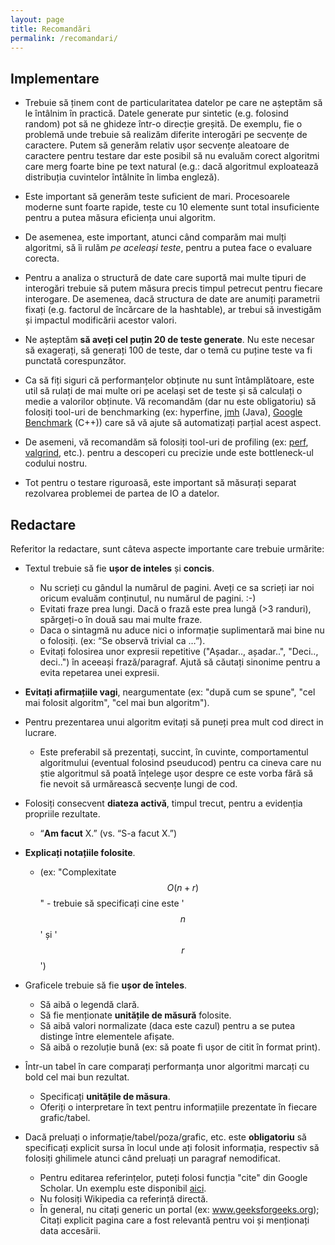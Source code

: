 ```yaml
---
layout: page
title: Recomandări
permalink: /recomandari/
---
```


## Implementare ##

- Trebuie să ținem cont de particularitatea datelor pe care ne așteptăm să le întâlnim în practică. 
Datele generate pur sintetic (e.g. folosind random) pot să ne ghideze într-o direcție greșită. 
De exemplu, fie o problemă unde trebuie să realizăm diferite interogări pe secvențe de caractere. 
Putem să generăm relativ ușor secvențe aleatoare de caractere pentru testare dar este 
posibil să nu evaluăm corect algoritmi care merg foarte bine pe text natural (e.g.: dacă algoritmul exploatează distribuția cuvintelor întâlnite în limba engleză).

- Este important să generăm teste suficient de mari. Procesoarele moderne sunt foarte rapide, 
teste cu 10 elemente sunt total insuficiente pentru a putea măsura eficiența unui algoritm.

- De asemenea, este important, atunci când comparăm mai mulți algoritmi, să îi rulăm _pe aceleași teste_, pentru a putea face o evaluare corecta.

- Pentru a analiza o structură de date care suportă mai multe tipuri de interogări trebuie să putem măsura precis timpul 
petrecut pentru fiecare interogare. De asemenea, dacă structura de date are anumiți parametrii fixați 
(e.g. factorul de încărcare de la hashtable), ar trebui să investigăm și impactul modificării acestor valori.

- Ne așteptăm **să aveți cel puțin 20 de teste generate**. Nu este necesar să exagerați, să generați 100 de teste, dar o temă cu puține teste va fi punctată corespunzător.

- Ca să fiți siguri că performanțelor obținute nu sunt întâmplătoare, este util să rulați de mai multe ori pe același set de teste și să calculați o medie a valorilor obținute.
  Vă recomandăm (dar nu este obligatoriu) să folosiți tool-uri de benchmarking (ex: hyperfine, <a href="https://openjdk.org/projects/code-tools/jmh/">jmh</a> (Java),  <a href="https://github.com/google/benchmark">Google Benchmark</a> (C++)) care să vă ajute să automatizați parțial acest aspect.

- De asemeni, vă recomandăm să folosiți tool-uri de profiling (ex: <a href="http://www.brendangregg.com/perf.html">perf</a>, <a href="http://valgrind.org/docs/manual/cl-manual.html">valgrind</a>, etc.). pentru a descoperi cu precizie unde este bottleneck-ul codului nostru.

- Tot pentru o testare riguroasă, este important să măsurați separat rezolvarea problemei de partea de IO a datelor.

## Redactare ##

Referitor la redactare, sunt câteva aspecte importante care trebuie urmărite:

- Textul trebuie să fie **ușor de inteles** și **concis**.
  - Nu scrieți cu gândul la numărul de pagini. Aveți ce sa scrieți iar noi oricum evaluăm conținutul, nu numărul de pagini. :-)
  - Evitati fraze prea lungi. Dacă o frază este prea lungă (>3 randuri), spărgeți-o în două sau mai multe fraze.
  - Daca o sintagmă nu aduce nici o informație suplimentară mai bine nu o folosiți. (ex: “Se observă trivial ca …”).
  - Evitați folosirea unor expresii repetitive ("Așadar.., așadar..", "Deci.., deci..") în aceeași frază/paragraf. Ajută să căutați sinonime pentru a evita repetarea unei expresii.

- **Evitați afirmațiile vagi**, neargumentate (ex: "după cum se spune", "cel mai folosit algoritm", "cel mai bun algoritm").
- Pentru prezentarea unui algoritm evitați să puneți prea mult cod direct in lucrare. 
  - Este preferabil să prezentați, succint, în cuvinte, comportamentul algoritmului (eventual folosind pseuducod) pentru 
  ca cineva care nu știe algoritmul să poată înțelege ușor despre ce este vorba fără să fie nevoit să urmărească secvențe lungi de cod.

- Folosiți consecvent **diateza activă**, timpul trecut, pentru a evidenția propriile rezultate.
  - “**Am facut** X.” (vs. “S-a facut X.”)

- **Explicați notațiile folosite**.
  - (ex: "Complexitate $$O(n + r)$$" - trebuie să specificați cine este '$$n$$' și '$$r$$')

- Graficele trebuie să fie **ușor de înteles**.
  - Să aibă o legendă clară.
  - Să fie menționate **unitățile de măsură** folosite.
  - Să aibă valori normalizate (daca este cazul) pentru a se putea distinge între elementele afișate.
  - Să aibă o rezoluție bună (ex: să poate fi ușor de citit în format print).

- Într-un tabel în care comparați performanța unor algoritmi marcați cu bold cel mai bun rezultat.
  - Specificați **unitățile de măsura**.
  - Oferiți o interpretare în text pentru informațiile prezentate în fiecare grafic/tabel. 

- Dacă preluați o informație/tabel/poza/grafic, etc. este **obligatoriu** să specificați explicit sursa în locul unde
  ați folosit informația, respectiv să folosiți ghilimele atunci când preluați un paragraf nemodificat.
  - Pentru editarea referințelor, puteți folosi funcția "cite" din Google Scholar. Un exemplu este disponibil <a href="https://libguides.com.edu/c.php?g=649172&p=4554037">aici</a>.
  - Nu folosiți Wikipedia ca referință directă.
  - În general, nu citați generic un portal (ex: www.geeksforgeeks.org); Citați explicit pagina care a fost relevantă pentru voi și menționați data accesării.
